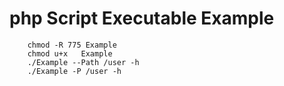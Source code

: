 # php Script Executable Example

``` 
    chmod -R 775 Example
    chmod u+x   Example
    ./Example --Path /user -h
    ./Example -P /user -h
```